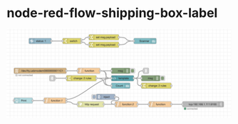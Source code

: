 # node-red-flow-shipping-box-label
![image](https://github.com/ncd-io/node-red-flow-shipping-box-label/blob/main/Screen%20Shot%202023-03-13%20at%204.16.59%20PM.png?raw=true)
